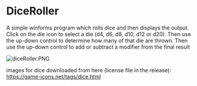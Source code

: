 # DiceRoller

A simple winforms program which rolls dice and then displays the output. Click on the die icon to select a die (d4, d6, d8, d10, d12 or d20). Then use the up-down control to determine how many of that die are thrown. Then use the up-down control to add or subtract a modifier from the final result

![diceRoller.PNG](https://gamblepants.github.io/img/diceRoller.PNG)


images for dice downloaded from here (license file in the release):
https://game-icons.net/tags/dice.html
